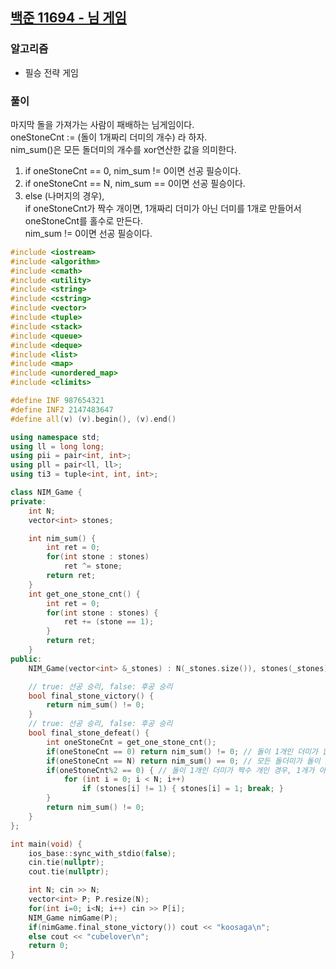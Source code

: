 ## [백준 11694 - 님 게임](https://www.acmicpc.net/problem/11694)

### 알고리즘
- 필승 전략 게임

### 풀이
마지막 돌을 가져가는 사람이 패배하는 님게임이다.  
oneStoneCnt := (돌이 1개짜리 더미의 개수) 라 하자.  
nim_sum()은 모든 돌더미의 개수를 xor연산한 값을 의미한다.
1. if oneStoneCnt == 0, nim_sum != 0이면 선공 필승이다.
2. if oneStoneCnt == N, nim_sum == 0이면 선공 필승이다.
3. else (나머지의 경우),  
   if oneStoneCnt가 짝수 개이면, 1개짜리 더미가 아닌 더미를 1개로 만들어서 oneStoneCnt를 홀수로 만든다.  
   nim_sum != 0이면 선공 필승이다.

```c++
#include <iostream>
#include <algorithm>
#include <cmath>
#include <utility>
#include <string>
#include <cstring>
#include <vector>
#include <tuple>
#include <stack>
#include <queue>
#include <deque>
#include <list>
#include <map>
#include <unordered_map>
#include <climits>

#define INF 987654321
#define INF2 2147483647
#define all(v) (v).begin(), (v).end()

using namespace std;
using ll = long long;
using pii = pair<int, int>;
using pll = pair<ll, ll>;
using ti3 = tuple<int, int, int>;

class NIM_Game {
private:
    int N;
    vector<int> stones;

    int nim_sum() {
        int ret = 0;
        for(int stone : stones)
            ret ^= stone;
        return ret;
    }
    int get_one_stone_cnt() {
        int ret = 0;
        for(int stone : stones) {
            ret += (stone == 1);
        }
        return ret;
    }
public:
    NIM_Game(vector<int> &_stones) : N(_stones.size()), stones(_stones) {}

    // true: 선공 승리, false: 후공 승리
    bool final_stone_victory() {
        return nim_sum() != 0;
    }
    // true: 선공 승리, false: 후공 승리
    bool final_stone_defeat() {
        int oneStoneCnt = get_one_stone_cnt();
        if(oneStoneCnt == 0) return nim_sum() != 0; // 돌이 1개인 더미가 없는 경우
        if(oneStoneCnt == N) return nim_sum() == 0; // 모든 돌더미가 돌이 1개인 더미인 경우
        if(oneStoneCnt%2 == 0) { // 돌이 1개인 더미가 짝수 개인 경우, 1개가 아닌 더미를 1개로 만들어서 oneStoneCnt를 홀수개로 만든다.
            for (int i = 0; i < N; i++)
                if (stones[i] != 1) { stones[i] = 1; break; }
        }
        return nim_sum() != 0;
    }
};

int main(void) {
    ios_base::sync_with_stdio(false);
    cin.tie(nullptr);
    cout.tie(nullptr);

    int N; cin >> N;
    vector<int> P; P.resize(N);
    for(int i=0; i<N; i++) cin >> P[i];
    NIM_Game nimGame(P);
    if(nimGame.final_stone_victory()) cout << "koosaga\n";
    else cout << "cubelover\n";
    return 0;
}
```